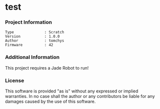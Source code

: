 test
================



### Project Information
```
Type              : Scratch
Version           : 1.0.0
Author            : tomchys
Firmware          : 42
```

### Additional Information
This project requires a Jade Robot to run!

### License
This software is provided "as is" without any expressed or implied warranties.  In no case shall the author or any contributors be liable for any damages caused by the use of this software.

